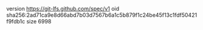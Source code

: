 version https://git-lfs.github.com/spec/v1
oid sha256:2ad71ca9e8d66abd7b03d7567b6a1c5b879f1c24be45f13c1fdf50421f9fdb1c
size 6998
